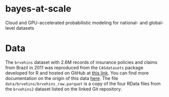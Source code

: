 # bayes-at-scale
Cloud and GPU-accelerated probabilistic modeling for national- and global-level datasets

# Data
The `brvehins` dataset with 2.6M records of insurance policies and claims from Brazil in 2011 was reproduced from the `CASdatasets` package developed for R and hosted on GitHub at [this link](https://github.com/dutangc/CASdatasets). You can find more documentation on the origin of this data [here](https://www2.susep.gov.br/menuestatistica/Autoseg/principal.aspx). The file `data/brvehins/brvehins_raw.parquet` is a copy of the four RData files from the `brvehins2` dataset listed on the linked Git repository.